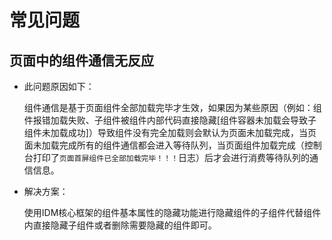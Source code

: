 # 常见问题

## 页面中的组件通信无反应
- 此问题原因如下：

  组件通信是基于页面组件全部加载完毕才生效，如果因为某些原因（例如：组件报错加载失败、子组件被组件内部代码直接隐藏[组件容器未加载会导致子组件未加载成功]）导致组件没有完全加载则会默认为页面未加载完成，当页面未加载完成所有的组件通信都会进入等待队列，当页面组件加载完成（控制台打印了`页面首屏组件已全部加载完毕！！！`日志）后才会进行消费等待队列的通信信息。

- 解决方案：

  使用IDM核心框架的组件基本属性的隐藏功能进行隐藏组件的子组件代替组件内直接隐藏子组件或者删除需要隐藏的组件即可。